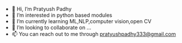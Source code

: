 - 👋 Hi, I’m Pratyush Padhy
- 👀 I’m interested in python based modules
- 🌱 I’m currently learning ML,NLP,computer vision,open CV
- 💞️ I’m looking to collaborate on ...
- 📫 You can reach out to me through pratyushpadhy333@gmail.com

<!---
Pratyush33/Pratyush33 is a ✨ special ✨ repository because its `README.md` (this file) appears on your GitHub profile.
You can click the Preview link to take a look at your changes.
--->
